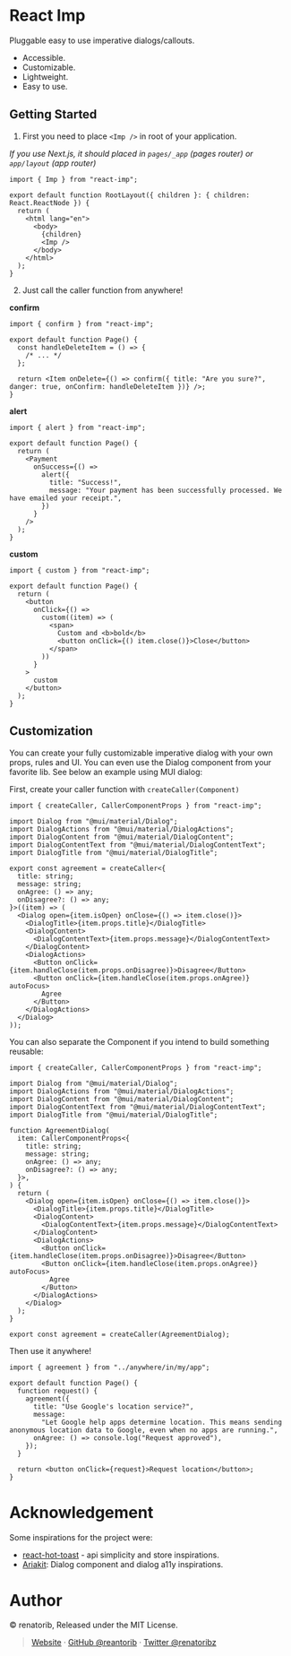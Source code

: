 # React Imp

Pluggable easy to use imperative dialogs/callouts.

- Accessible.
- Customizable.
- Lightweight.
- Easy to use.

## Getting Started

1. First you need to place `<Imp />` in root of your application.

_If you use Next.js, it should placed in `pages/_app` (pages router) or `app/layout` (app router)_

```tsx
import { Imp } from "react-imp";

export default function RootLayout({ children }: { children: React.ReactNode }) {
  return (
    <html lang="en">
      <body>
        {children}
        <Imp />
      </body>
    </html>
  );
}
```

2. Just call the caller function from anywhere!

**confirm**

```tsx
import { confirm } from "react-imp";

export default function Page() {
  const handleDeleteItem = () => {
    /* ... */
  };

  return <Item onDelete={() => confirm({ title: "Are you sure?", danger: true, onConfirm: handleDeleteItem })} />;
}
```

**alert**

```tsx
import { alert } from "react-imp";

export default function Page() {
  return (
    <Payment
      onSuccess={() =>
        alert({
          title: "Success!",
          message: "Your payment has been successfully processed. We have emailed your receipt.",
        })
      }
    />
  );
}
```

**custom**

```tsx
import { custom } from "react-imp";

export default function Page() {
  return (
    <button
      onClick={() =>
        custom((item) => (
          <span>
            Custom and <b>bold</b>
            <button onClick={() item.close()}>Close</button>
          </span>
        ))
      }
    >
      custom
    </button>
  );
}
```

## Customization

You can create your fully customizable imperative dialog with your own props, rules and UI. You can even use the Dialog component from your favorite lib.
See below an example using MUI dialog:

First, create your caller function with `createCaller(Component)`

```tsx
import { createCaller, CallerComponentProps } from "react-imp";

import Dialog from "@mui/material/Dialog";
import DialogActions from "@mui/material/DialogActions";
import DialogContent from "@mui/material/DialogContent";
import DialogContentText from "@mui/material/DialogContentText";
import DialogTitle from "@mui/material/DialogTitle";

export const agreement = createCaller<{
  title: string;
  message: string;
  onAgree: () => any;
  onDisagree?: () => any;
}>((item) => (
  <Dialog open={item.isOpen} onClose={() => item.close()}>
    <DialogTitle>{item.props.title}</DialogTitle>
    <DialogContent>
      <DialogContentText>{item.props.message}</DialogContentText>
    </DialogContent>
    <DialogActions>
      <Button onClick={item.handleClose(item.props.onDisagree)}>Disagree</Button>
      <Button onClick={item.handleClose(item.props.onAgree)} autoFocus>
        Agree
      </Button>
    </DialogActions>
  </Dialog>
));
```

You can also separate the Component if you intend to build something reusable:

```tsx
import { createCaller, CallerComponentProps } from "react-imp";

import Dialog from "@mui/material/Dialog";
import DialogActions from "@mui/material/DialogActions";
import DialogContent from "@mui/material/DialogContent";
import DialogContentText from "@mui/material/DialogContentText";
import DialogTitle from "@mui/material/DialogTitle";

function AgreementDialog(
  item: CallerComponentProps<{
    title: string;
    message: string;
    onAgree: () => any;
    onDisagree?: () => any;
  }>,
) {
  return (
    <Dialog open={item.isOpen} onClose={() => item.close()}>
      <DialogTitle>{item.props.title}</DialogTitle>
      <DialogContent>
        <DialogContentText>{item.props.message}</DialogContentText>
      </DialogContent>
      <DialogActions>
        <Button onClick={item.handleClose(item.props.onDisagree)}>Disagree</Button>
        <Button onClick={item.handleClose(item.props.onAgree)} autoFocus>
          Agree
        </Button>
      </DialogActions>
    </Dialog>
  );
}

export const agreement = createCaller(AgreementDialog);
```

Then use it anywhere!

```tsx
import { agreement } from "../anywhere/in/my/app";

export default function Page() {
  function request() {
    agreement({
      title: "Use Google's location service?",
      message:
        "Let Google help apps determine location. This means sending anonymous location data to Google, even when no apps are running.",
      onAgree: () => console.log("Request approved"),
    });
  }

  return <button onClick={request}>Request location</button>;
}
```

# Acknowledgement

Some inspirations for the project were:

- [react-hot-toast](https://react-hot-toast.com/) - api simplicity and store inspirations.
- [Ariakit](https://ariakit.org/): Dialog component and dialog a11y inspirations.

# Author

© renatorib, Released under the MIT License.

> [Website](https://rena.to) · [GitHub @reantorib](https://github.com/renatorib) · [Twitter @renatoribz](https://twitter.com/renatoribz)
